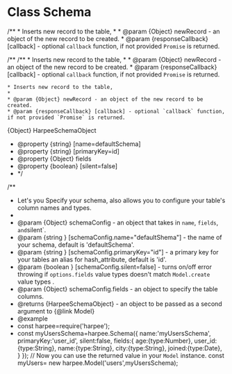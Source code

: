 # Class Schema

   /**
    * Inserts new record to the table,
    * 
    * @param {Object} newRecord - an object of the new record to be created.
    * @param {responseCallback} [callback] - optional `callback` function, if not provided `Promise` is returned.
 

/**
   /**
    * Inserts new record to the table,
    * 
    * @param {Object} newRecord - an object of the new record to be created.
    * @param {responseCallback} [callback] - optional `callback` function, if not provided `Promise` is returned.
 
    * Inserts new record to the table,
    * 
    * @param {Object} newRecord - an object of the new record to be created.
    * @param {responseCallback} [callback] - optional `callback` function, if not provided `Promise` is returned.
  {Object} HarpeeSchemaObject
 * @property {string} [name=defaultSchema]
 * @property {string} [primaryKey=id]
 * @property {Object} fields
 * @property {boolean} [silent=false]
 *  */

/** 
 * Let's you Specify your schema, also allows you to configure your table's column names and types.
 *
 * @param {Object} schemaConfig - an object that takes in `name`, `fields`,
 ` and `silent`.
 * @param {string } [schemaConfig.name="defaultShema"] - the name of your schema, default is 'defaultSchema'.
 * @param {string } [schemaConfig.primaryKey="id"] - a primary key for your tables an alias for hash_attribute, default is 'id'.
 * @param {boolean } [schemaConfig.silent=false] - turns on/off error throwing if `options.fields` value types doesn't match `Model.create` value types .
 * @param {Object} schemaConfig.fields - an object to specify the table columns.
 * @returns {HarpeeSchemaObject} - an object to be passed as a second argument to {@link Model}
 * @example 
 * const harpee=require('harpee');
 * const myUsersSchema=harpee.Schema({
    name:'myUsersSchema',
    primaryKey:'user_id',
    silent:false,
    fields:{
       age:{type:Number},
       user_id:{type:String},
       name:{type:String},
       city:{type:String},
       joined:{type:Date},
    }
 });
 // Now you can use the returned value in your `Model` instance.
 const myUsers= new harpee.Model('users',myUsersSchema);
